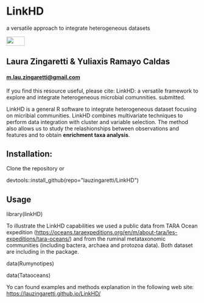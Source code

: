 # LinkHD


a versatile approach to integrate heterogeneous datasets


<img src="https://github.com/favicon.ico" height="24" width="48">

## Laura Zingaretti & Yuliaxis Ramayo Caldas

#### m.lau.zingaretti@gmail.com

If you find this resource useful, please cite: LinkHD: a versatile framework to explore and integrate heterogeneous microbial comunnities. submitted. 

LinkHD is a general R software to integrate heterogeneous dataset focusing on micribial communities. LinkHD combines multivariate techniques to perform data integration with cluster and variable selection.
The method also allows us to study the relashionships between observations and features and to obtain **enrichment taxa analysis**. 

## Installation:

Clone the repository or 

devtools::install_github(repo="lauzingaretti/LinkHD")

## Usage

library(linkHD)

To illustrate the LinkHD capabilities we used a public data from TARA Ocean expedition (https://oceans.taraexpeditions.org/en/m/about-tara/les-expeditions/tara-oceans/) and from the ruminal metataxonomic communities (including bactera, archaea and protozoa data). 
Both dataset are including in the package.

data(Rumynotipes)

data(Tataoceans)

Yo can found examples and methods explanation in the following web site: https://lauzingaretti.github.io/LinkHD/

